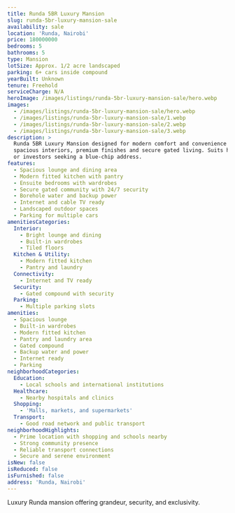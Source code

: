 ```yaml
---
title: Runda 5BR Luxury Mansion
slug: runda-5br-luxury-mansion-sale
availability: sale
location: 'Runda, Nairobi'
price: 180000000
bedrooms: 5
bathrooms: 5
type: Mansion
lotSize: Approx. 1/2 acre landscaped
parking: 6+ cars inside compound
yearBuilt: Unknown
tenure: Freehold
serviceCharge: N/A
heroImage: /images/listings/runda-5br-luxury-mansion-sale/hero.webp
images:
  - /images/listings/runda-5br-luxury-mansion-sale/hero.webp
  - /images/listings/runda-5br-luxury-mansion-sale/1.webp
  - /images/listings/runda-5br-luxury-mansion-sale/2.webp
  - /images/listings/runda-5br-luxury-mansion-sale/3.webp
description: >
  Runda 5BR Luxury Mansion designed for modern comfort and convenience with
  spacious interiors, premium finishes and secure gated living. Suits homeowners
  or investors seeking a blue-chip address.
features:
  - Spacious lounge and dining area
  - Modern fitted kitchen with pantry
  - Ensuite bedrooms with wardrobes
  - Secure gated community with 24/7 security
  - Borehole water and backup power
  - Internet and cable TV ready
  - Landscaped outdoor spaces
  - Parking for multiple cars
amenitiesCategories:
  Interior:
    - Bright lounge and dining
    - Built-in wardrobes
    - Tiled floors
  Kitchen & Utility:
    - Modern fitted kitchen
    - Pantry and laundry
  Connectivity:
    - Internet and TV ready
  Security:
    - Gated compound with security
  Parking:
    - Multiple parking slots
amenities:
  - Spacious lounge
  - Built-in wardrobes
  - Modern fitted kitchen
  - Pantry and laundry area
  - Gated compound
  - Backup water and power
  - Internet ready
  - Parking
neighborhoodCategories:
  Education:
    - Local schools and international institutions
  Healthcare:
    - Nearby hospitals and clinics
  Shopping:
    - 'Malls, markets, and supermarkets'
  Transport:
    - Good road network and public transport
neighborhoodHighlights:
  - Prime location with shopping and schools nearby
  - Strong community presence
  - Reliable transport connections
  - Secure and serene environment
isNew: false
isReduced: false
isFurnished: false
address: 'Runda, Nairobi'
---
```

Luxury Runda mansion offering grandeur, security, and exclusivity.
